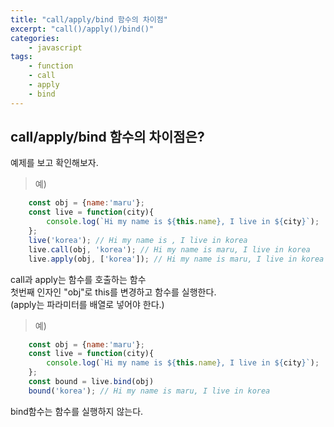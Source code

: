 ```yaml
--- 
title: "call/apply/bind 함수의 차이점" 
excerpt: "call()/apply()/bind()"
categories: 
    - javascript
tags: 
    - function
    - call
    - apply
    - bind
--- 
```

## call/apply/bind 함수의 차이점은?

예제를 보고 확인해보자.

> 예)

```javascript
    const obj = {name:'maru'};
    const live = function(city){
        console.log(`Hi my name is ${this.name}, I live in ${city}`);
    };
    live('korea'); // Hi my name is , I live in korea
    live.call(obj, 'korea'); // Hi my name is maru, I live in korea
    live.apply(obj, ['korea']); // Hi my name is maru, I live in korea
```

call과 apply는 함수를 호출하는 함수  
첫번째 인자인 "obj"로 this를 변경하고 함수를 실행한다.  
(apply는 파라미터를 배열로 넣어야 한다.)

> 예)

```javascript
    const obj = {name:'maru'};
    const live = function(city){
        console.log(`Hi my name is ${this.name}, I live in ${city}`);
    };
    const bound = live.bind(obj)
    bound('korea'); // Hi my name is maru, I live in korea
```

bind함수는 함수를 실행하지 않는다.




